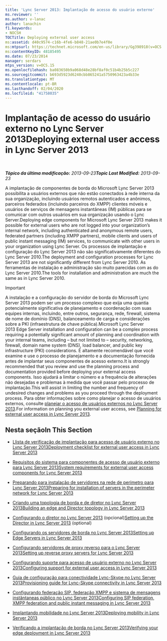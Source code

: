 ```yaml
---
title: 'Lync Server 2013: Implantação de acesso do usuário externo'
ms.reviewer: ''
ms.author: v-lanac
author: lanachin
f1.keywords:
- NOCSH
TOCTitle: Deploying external user access
ms:assetid: d40c9574-c16b-4fe6-b848-21ae0b7e4f0e
ms:mtpsurl: https://technet.microsoft.com/en-us/library/Gg398918(v=OCS.15)
ms:contentKeyID: 48185495
ms.date: 07/23/2014
manager: serdars
mtps_version: v=OCS.15
ms.openlocfilehash: ba083650b9a068d48e28bf8af0c51b4b25b5c227
ms.sourcegitcommit: b693d5923d6240cbb865241a5750963423a4b33e
ms.translationtype: MT
ms.contentlocale: pt-BR
ms.lasthandoff: 02/04/2020
ms.locfileid: "41758035"
---
```

<div data-xmlns="http://www.w3.org/1999/xhtml">

<div class="topic" data-xmlns="http://www.w3.org/1999/xhtml" data-msxsl="urn:schemas-microsoft-com:xslt" data-cs="http://msdn.microsoft.com/en-us/">

<div data-asp="http://msdn2.microsoft.com/asp">

# <a name="deploying-external-user-access-in-lync-server-2013"></a><span data-ttu-id="16306-102">Implantação de acesso do usuário externo no Lync Server 2013</span><span class="sxs-lookup"><span data-stu-id="16306-102">Deploying external user access in Lync Server 2013</span></span>

</div>

<div id="mainSection">

<div id="mainBody">

<span> </span>

<span data-ttu-id="16306-103">_**Tópico da última modificação:** 2013-09-23_</span><span class="sxs-lookup"><span data-stu-id="16306-103">_**Topic Last Modified:** 2013-09-23_</span></span>

<span data-ttu-id="16306-104">A implantação de componentes de borda do Microsoft Lync Server 2013 possibilita a usuários externos que não estão conectados à rede interna da sua organização, incluindo usuários remotos autenticados e anônimos, parceiros federados (incluindo parceiros do XMPP) clientes móveis e usuários de serviços de mensagens instantâneas (IM) públicas para se comunicar com outros usuários em sua organização usando o Lync Server.</span><span class="sxs-lookup"><span data-stu-id="16306-104">Deploying edge components for Microsoft Lync Server 2013 makes it possible for external users who are not logged into your organization’s internal network, including authenticated and anonymous remote users, federated partners (including XMPP partners), mobile clients and users of public instant messaging (IM) services, to communicate with other users in your organization using Lync Server.</span></span> <span data-ttu-id="16306-105">Os processos de implantação e configuração do Lync Server 2013 não são significativamente diferentes do Lync Server 2010.</span><span class="sxs-lookup"><span data-stu-id="16306-105">The deployment and configuration processes for Lync Server 2013 are not significantly different from Lync Server 2010.</span></span> <span data-ttu-id="16306-106">As ferramentas de instalação e administração são muito parecidas com as do Lync Server 2010.</span><span class="sxs-lookup"><span data-stu-id="16306-106">The tools for installation and administration are much the same as in Lync Server 2010.</span></span>

<div>


> [!IMPORTANT]  
> <span data-ttu-id="16306-107">A instalação e a&nbsp;configuração do servidor de borda do Microsoft Lync Server 2013 podem ser um processo complexo que exija uma quantia potencialmente significativa de planejamento e coordenação com suas equipes internas, incluindo, entre outros, segurança, rede, firewall, sistema de nome de domínio (DNS), balanceamento de carga e considerações sobre a PKI (infraestrutura de chave pública).</span><span class="sxs-lookup"><span data-stu-id="16306-107">Microsoft Lync Server 2013&nbsp;Edge Server installation and configuration can be a complex process requiring a potentially significant amount of planning and coordination with your internal teams, including – but not limited to – security, networking, firewall, domain name system (DNS), load balancer, and public key infrastructure (PKI) considerations.</span></span> <span data-ttu-id="16306-108">É altamente recomendável que você examine e use o processo de planejamento e a documentação fornecida antes de implantar seus componentes de acesso externo.</span><span class="sxs-lookup"><span data-stu-id="16306-108">It is strongly recommended that you review and use the planning process and documentation provided before deploying your external access components.</span></span> <span data-ttu-id="16306-109">Isso ajudará a limitar o número e a frequência de alterações não desejadas e problemas à medida que você passar pelo processo de implantação.</span><span class="sxs-lookup"><span data-stu-id="16306-109">This will assist in limiting the number and frequency of undesired changes and problems as you proceed through the deployment process.</span></span> <span data-ttu-id="16306-110">Para obter informações sobre como planejar o acesso de usuários externos, consulte <A href="lync-server-2013-planning-for-external-user-access.md">planejar o acesso de usuários externos no Lync Server 2013</A>.</span><span class="sxs-lookup"><span data-stu-id="16306-110">For information on planning you external user access, see <A href="lync-server-2013-planning-for-external-user-access.md">Planning for external user access in Lync Server 2013</A>.</span></span>



</div>

<div>

## <a name="in-this-section"></a><span data-ttu-id="16306-111">Nesta seção</span><span class="sxs-lookup"><span data-stu-id="16306-111">In This Section</span></span>

  - [<span data-ttu-id="16306-112">Llista de verificação de implantação para acesso de usuário externo no Lync Server 2013</span><span class="sxs-lookup"><span data-stu-id="16306-112">Deployment checklist for external user access in Lync Server 2013</span></span>](lync-server-2013-deployment-checklist-for-external-user-access.md)

  - [<span data-ttu-id="16306-113">Requisitos do sistema para componentes de acesso de usuário externo para Lync Server 2013</span><span class="sxs-lookup"><span data-stu-id="16306-113">System requirements for external user access components for Lync Server 2013</span></span>](lync-server-2013-system-requirements-for-external-user-access-components.md)

  - [<span data-ttu-id="16306-114">Preparando para instalação de servidores na rede de perímetro para Lync Server 2013</span><span class="sxs-lookup"><span data-stu-id="16306-114">Preparing for installation of servers in the perimeter network for Lync Server 2013</span></span>](lync-server-2013-preparing-for-installation-of-servers-in-the-perimeter-network.md)

  - [<span data-ttu-id="16306-115">Criando uma topologia de borda e de diretor no Lync Server 2013</span><span class="sxs-lookup"><span data-stu-id="16306-115">Building an edge and Director topology in Lync Server 2013</span></span>](lync-server-2013-building-an-edge-and-director-topology.md)

  - <span data-ttu-id="16306-116">[Configurando o diretor no Lync Server 2013](lync-server-2013-setting-up-the-director.md) (opcional)</span><span class="sxs-lookup"><span data-stu-id="16306-116">[Setting up the Director in Lync Server 2013](lync-server-2013-setting-up-the-director.md) (optional)</span></span>

  - [<span data-ttu-id="16306-117">Configurando os servidores de borda no Lync Server 2013</span><span class="sxs-lookup"><span data-stu-id="16306-117">Setting up Edge Servers in Lync Server 2013</span></span>](lync-server-2013-setting-up-edge-servers.md)

  - [<span data-ttu-id="16306-118">Configurando servidores de proxy reverso para o Lync Server 2013</span><span class="sxs-lookup"><span data-stu-id="16306-118">Setting up reverse proxy servers for Lync Server 2013</span></span>](lync-server-2013-setting-up-reverse-proxy-servers.md)

  - [<span data-ttu-id="16306-119">Configurando suporte para acesso de usuário externo no Lync Server 2013</span><span class="sxs-lookup"><span data-stu-id="16306-119">Configuring support for external user access in Lync Server 2013</span></span>](lync-server-2013-configuring-support-for-external-user-access.md)

  - [<span data-ttu-id="16306-120">Guia de configuração para conectividade Lync-Skype no Lync Server 2013</span><span class="sxs-lookup"><span data-stu-id="16306-120">Provisioning guide for Lync-Skype connectivity in Lync Server 2013</span></span>](lync-server-2013-provisioning-guide-for-lync-skype-connectivity.md)

  - [<span data-ttu-id="16306-121">Configurando federação SIP, federação XMPP e sistema de mensagens instântaneas público no Lync Server 2013</span><span class="sxs-lookup"><span data-stu-id="16306-121">Configuring SIP federation, XMPP federation and public instant messaging in Lync Server 2013</span></span>](lync-server-2013-configuring-sip-federation-xmpp-federation-and-public-instant-messaging.md)

  - [<span data-ttu-id="16306-122">Implantando mobilidade no Lync Server 2013</span><span class="sxs-lookup"><span data-stu-id="16306-122">Deploying mobility in Lync Server 2013</span></span>](lync-server-2013-deploying-mobility.md)

  - [<span data-ttu-id="16306-123">Verificando a implantação de borda no Lync Server 2013</span><span class="sxs-lookup"><span data-stu-id="16306-123">Verifying your edge deployment in Lync Server 2013</span></span>](lync-server-2013-verifying-your-edge-deployment.md)

</div>

</div>

<span> </span>

</div>

</div>

</div>

